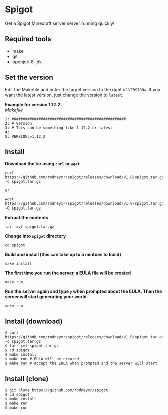 # Spigot
Get a Spigot Minecraft server server running quickly!

## Required tools
* make
* git
* openjdk-8-jdk

## Set the version
Edit the Makefile and enter the target version to the right of `VERSION=`.
If you want the latest version, just change the version to `latest`.

**Example for version 1.12.2:**  
*Makefile*
```
1: ###################################################
2: # Version
3: # This can be something like 1.12.2 or latest
4: 
5: VERSION:=1.12.2
```

## Install
**Download the tar using `curl` or `wget`**
```
curl https://github.com/rodneyxr/spigot/releases/download/v1.0/spigot.tar.gz -o spigot.tar.gz

or

wget https://github.com/rodneyxr/spigot/releases/download/v1.0/spigot.tar.gz -O spigot.tar.gz
```

**Extract the contents**
```
tar -xvf spigot.tar.gz
```

**Change into `spigot` directory**
```
cd spigot
```

**Build and install (this can take up to 5 mintues to build)**
```
make install
```

**The first time you run the server, a EULA file will be created**
```
make run
```

**Run the server again and type `y` when prompted about the EULA. Then the server will start generating your world.**
```
make run
```

## Install (download)
```
$ curl https://github.com/rodneyxr/spigot/releases/download/v1.0/spigot.tar.gz -o spigot.tar.gz
$ tar -xvf spigot.tar.gz
$ cd spigot
$ make install
$ make run # EULA will be created
$ make run # Accept the EULA when prompted and the server will start
```

## Install (clone)
```
$ git clone https://github.com/rodneyxr/spigot
$ cd spigot
$ make install
$ make run
$ make run
```
